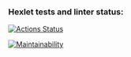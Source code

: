 ### Hexlet tests and linter status:
[![Actions Status](https://github.com/Da-Daria/python-project-50/actions/workflows/hexlet-check.yml/badge.svg)](https://github.com/Da-Daria/python-project-50/actions)

[![Maintainability](https://api.codeclimate.com/v1/badges/c190f4e2fcf6f5d92d34/maintainability)](https://codeclimate.com/github/Da-Daria/python-project-50/maintainability)

